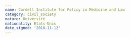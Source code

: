 ```yaml
---
name: Cordell Institute for Policy in Medicine and Law
category: civil_society
nature: Université
nationality: Etats-Unis
date_signed: '2018-11-12'
---
```

    
